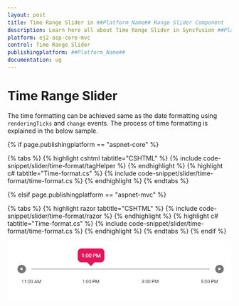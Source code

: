 ```yaml
---
layout: post
title: Time Range Slider in ##Platform_Name## Range Slider Component
description: Learn here all about Time Range Slider in Syncfusion ##Platform_Name## Range Slider component and more.
platform: ej2-asp-core-mvc
control: Time Range Slider
publishingplatform: ##Platform_Name##
documentation: ug
---
```


# Time Range Slider

The time formatting can be achieved same as the date formatting using `renderingTicks` and `change` events. The process of time formatting is explained in the below sample.

{% if page.publishingplatform == "aspnet-core" %}

{% tabs %}
{% highlight cshtml tabtitle="CSHTML" %}
{% include code-snippet/slider/time-format/tagHelper %}
{% endhighlight %}
{% highlight c# tabtitle="Time-format.cs" %}
{% include code-snippet/slider/time-format/time-format.cs %}
{% endhighlight %}
{% endtabs %}

{% elsif page.publishingplatform == "aspnet-mvc" %}

{% tabs %}
{% highlight razor tabtitle="CSHTML" %}
{% include code-snippet/slider/time-format/razor %}
{% endhighlight %}
{% highlight c# tabtitle="Time-format.cs" %}
{% include code-snippet/slider/time-format/time-format.cs %}
{% endhighlight %}
{% endtabs %}
{% endif %}



![ASP .NET Core - Slider - Time - Format](../images/slider-time-format.png)